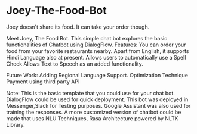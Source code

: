 # Joey-The-Food-Bot
Joey doesn't share its food. It can take your order though.

Meet Joey, The Food Bot. This simple chat bot explores the basic functionalities of Chatbot using DialogFlow.
Features:
You can order your food from your favorite restaurants nearby.
Apart from English, it supports Hindi Language also at present.
Allows users to automatically use a Spell Check
Allows Text to Speech as an added functionality.

Future Work:
Adding Regional Language Support. 
Optimization Technique
Payment using third party API

Note: This is the basic template that you could use for your chat bot. DialogFlow could be used for quick deployment. 
This bot was deployed in Messenger,Slack for Testing purposes. Google Assistant was also used for training the responses.
A more customized version of chatbot could be made that uses NLU Techniques, Rasa Architecture powered by NLTK Library.

